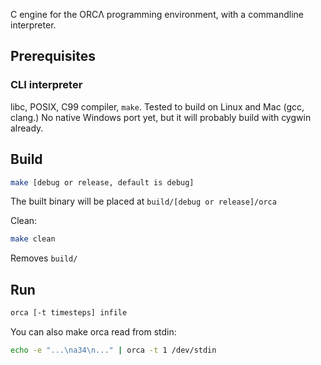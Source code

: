 C engine for the ORCΛ programming environment, with a commandline interpreter.

## Prerequisites

### CLI interpreter

libc, POSIX, C99 compiler, `make`. Tested to build on Linux and Mac (gcc,
clang.) No native Windows port yet, but it will probably build with cygwin
already.

## Build

```sh
make [debug or release, default is debug]
```

The built binary will be placed at `build/[debug or release]/orca`

Clean:
```sh
make clean
```
Removes `build/`

## Run

```sh
orca [-t timesteps] infile
```

You can also make orca read from stdin:
```sh
echo -e "...\na34\n..." | orca -t 1 /dev/stdin
```

